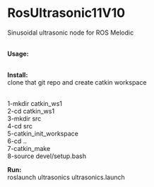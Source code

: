 # RosUltrasonic11V10
Sinusoidal ultrasonic node for ROS Melodic </br></br>

<strong>Usage:</strong></br></br>

<strong>Install:</strong> <br/>
clone that git repo and create catkin workspace<br/><br/>

1-mkdir catkin_ws1<br/>
2-cd catkin_ws1<br/>
3-mkdir src<br/>
4-cd src<br/>
5-catkin_init_workspace<br/>
6-cd ..<br/>
7-catkin_make<br/>
8-source devel/setup.bash<br/>

<strong>Run:</strong><br/>
roslaunch ultrasonics ultrasonics.launch

